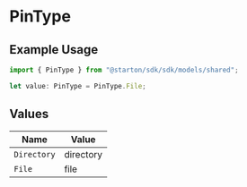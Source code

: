 # PinType

## Example Usage

```typescript
import { PinType } from "@starton/sdk/sdk/models/shared";

let value: PinType = PinType.File;
```

## Values

| Name        | Value       |
| ----------- | ----------- |
| `Directory` | directory   |
| `File`      | file        |